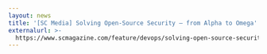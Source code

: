```yaml
---
layout: news
title: '[SC Media] Solving Open-Source Security — from Alpha to Omega'
externalurl: >-
  https://www.scmagazine.com/feature/devops/solving-open-source-security-from-alpha-to-omega
---
```

